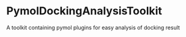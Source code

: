 # PymolDockingAnalysisToolkit
A toolkit containing pymol plugins for easy analysis of docking result
